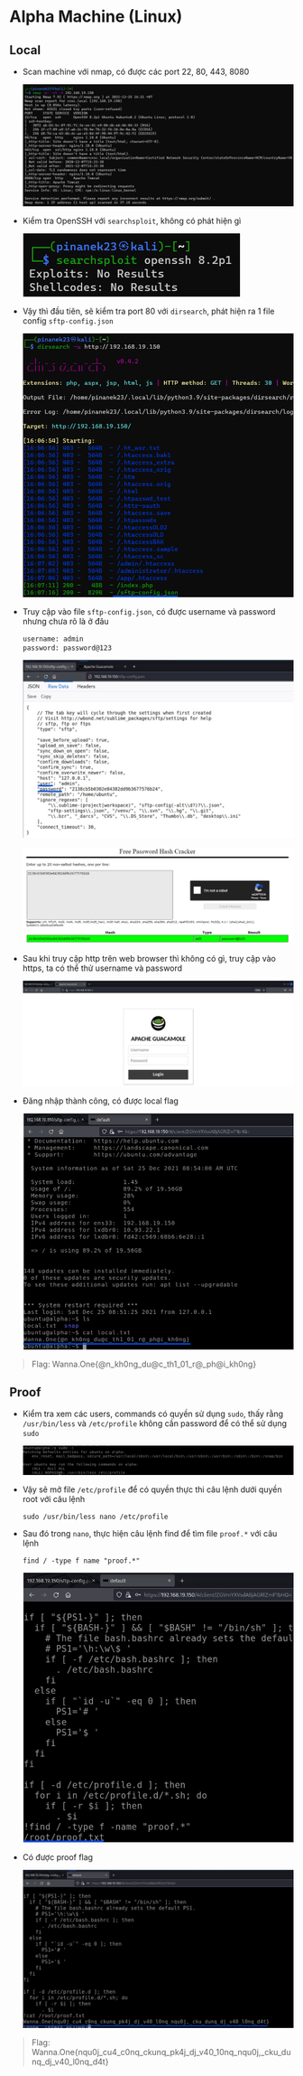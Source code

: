 # Alpha Machine (Linux)

## Local

- Scan machine với nmap, có được các port 22, 80, 443, 8080

  ![nmap.png](images/nmap.png)

- Kiểm tra OpenSSH với `searchsploit`, không có phát hiện gì

  ![searchsploit-openssh.png](images/searchsploit-openssh.png)

- Vậy thì đầu tiên, sẽ kiểm tra port 80 với `dirsearch`, phát hiện ra 1 file config `sftp-config.json`

  ![dirsearch-http.png](images/dirsearch-http.png)

- Truy cập vào file `sftp-config.json`, có được username và password nhưng chưa rõ là ở đâu

  ```
  username: admin
  password: password@123
  ```

  ![sftp-config-json.png](images/sftp-config-json.png)

  ![crack-password.png](images/crack-password.png)

- Sau khi truy cập http trên web browser thì không có gì, truy cập vào https, ta có thể thử username và password

  ![https-login.png](images/https-login.png)

- Đăng nhập thành công, có được local flag

  ![local-flag.png](images/local-flag.png)

> Flag: Wanna.One{@n_kh0ng_du@c_th1_01_r@_ph@i_kh0ng}

## Proof

- Kiểm tra xem các users, commands có quyền sử dụng `sudo`, thấy rằng `/usr/bin/less` và `/etc/profile` không cần password để có thể sử dụng `sudo`

  ![sudo.png](images/sudo.png)

- Vậy sẽ mở file `/etc/profile` để có quyền thực thi câu lệnh dưới quyền root với câu lệnh

  ```console
  sudo /usr/bin/less nano /etc/profile
  ```

- Sau đó trong `nano`, thực hiện câu lệnh find để tìm file `proof.*` với câu lệnh

  ```
  find / -type f name "proof.*"
  ```

  ![find-proof.png](images/find-proof.png)

- Có được proof flag

  ![proof-flag.png](images/proof-flag.png)

> Flag: Wanna.One{nqu0j_cu4_c0nq_ckunq_pk4j_dj_v40_10nq_nqu0j,_cku_dunq_dj_v40_l0nq_d4t}
